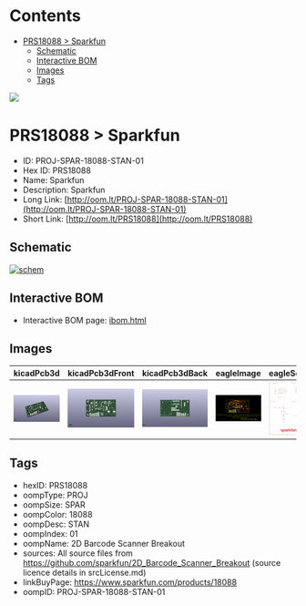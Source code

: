 



Contents
========

* [PRS18088 > Sparkfun](#prs18088--sparkfun)
	* [Schematic](#schematic)
	* [Interactive BOM](#interactive-bom)
	* [Images](#images)
	* [Tags](#tags)
  
![][im]
# PRS18088 > Sparkfun

- ID: PROJ-SPAR-18088-STAN-01
- Hex ID: PRS18088
- Name: Sparkfun
- Description: Sparkfun
- Long Link: [http://oom.lt/PROJ-SPAR-18088-STAN-01](http://oom.lt/PROJ-SPAR-18088-STAN-01)
- Short Link: [http://oom.lt/PRS18088](http://oom.lt/PRS18088)

## Schematic
  
[![schem](eagleSchemImage.png)](eagleSchemImage.png)
## Interactive BOM

- Interactive BOM page: [ibom.html](https://htmlpreview.github.io/?https://github.com/oomlout/oomlout_OOMP_projects/blob/main/PROJ-SPAR-18088-STAN-01/kicad/bom/ibom.html)

## Images
  
  

|kicadPcb3d|kicadPcb3dFront|kicadPcb3dBack|eagleImage|eagleSchemImage|
| :---: | :---: | :---: | :---: | :---: |
|[![kicadPcb3d](kicadPcb3d_140.png)](kicadPcb3d.png)|[![kicadPcb3dFront](kicadPcb3dFront_140.png)](kicadPcb3dFront.png)|[![kicadPcb3dBack](kicadPcb3dBack_140.png)](kicadPcb3dBack.png)|[![eagleImage](eagleImage_140.png)](eagleImage.png)|[![eagleSchemImage](eagleSchemImage_140.png)](eagleSchemImage.png)|

## Tags

- hexID: PRS18088
- oompType: PROJ
- oompSize: SPAR
- oompColor: 18088
- oompDesc: STAN
- oompIndex: 01
- oompName: 2D Barcode Scanner Breakout
- sources: All source files from https://github.com/sparkfun/2D_Barcode_Scanner_Breakout (source licence details in srcLicense.md)
- linkBuyPage: https://www.sparkfun.com/products/18088
- oompID: PROJ-SPAR-18088-STAN-01



[im]: kicadPcb3d_450.png
